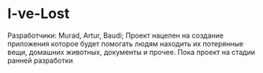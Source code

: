 # I-ve-Lost
Разработчики: Murad, Artur, Baudi;
Проект нацелен на создание приложения которое будет помогать людям находить их потерянные вещи, домашних животных, документы и прочее. Пока проект на стадии ранней разработки
